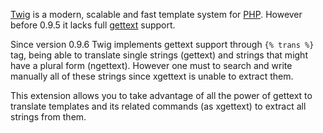 [Twig](http://www.twig-project.org) is a modern, scalable and fast template system for [PHP](http://php.net). However before 0.9.5 it lacks full [gettext](http://www.gnu.org/software/gettext/) support.

Since version 0.9.6 Twig implements gettext support through `{% trans %}` tag, being able to translate single strings (gettext) and strings that might have a plural form (ngettext). However one must to search and write manually all of these strings since xgettext is unable to extract them.

This extension allows you to take advantage of all the power of gettext to translate templates and its related commands (as xgettext) to extract all strings from them.